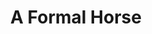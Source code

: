 ---
title: "A Formal Horse"
summary: "Prog rock band based in Southampton, UK."
image: "a-formal-horse.jpg"
---